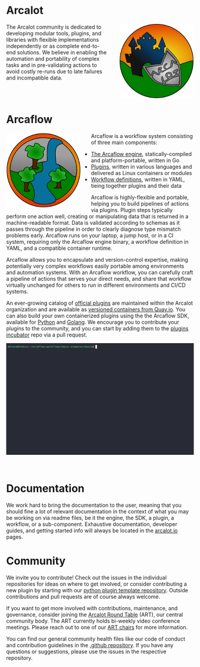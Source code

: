 # Arcalot
<a href="https://arcalot.io"><img align="right" width="200px" style="padding-left: 2em;"
 alt="Arcalot logo showing a shield with the Arcalot inscription on a hill with the 
 silhouette of a castle in the background" 
 src="https://github.com/arcalot/.github/raw/main/branding/arcalot.png"></a>

The Arcalot community is dedicated to developing modular tools, plugins, and libraries
with flexible implementations independently or as complete end-to-end solutions. We
believe in enabling the automation and portability of complex tasks and in
pre-validating actions to avoid costly re-runs due to late failures and incompatible
data.

<br clear="right"/>

# Arcaflow

<a href="https://arcalot.io/arcaflow"><img align="left" width="200px"
style="padding-right: 2em;" alt="Arcaflow logo showing a waterfall and a river with 3
trees symbolizing the various plugins"
src="https://github.com/arcalot/.github/raw/main/branding/arcaflow.png"></a>

Arcaflow is a workflow system consisting of three main components:

* [The Arcaflow engine](https://github.com/arcalot/arcaflow-engine), statically-compiled
and platform-portable, written in Go
* [Plugins](https://github.com/orgs/arcalot/repositories?q=arcaflow-plugin-), written in
various languages and delivered as Linux containers or modules
* [Workflow definitions](https://github.com/arcalot/arcaflow-workflows), written in
YAML, tieing together plugins and their data

Arcaflow is highly-flexible and portable, helping you to build
pipelines of actions via plugins. Plugin steps typically perform one action well, 
creating or manipulating data that is returned in a machine-readable format. Data is
validated according to schemas as it passes through the pipeline in order to clearly
diagnose type mismatch problems early. Arcaflow runs on your laptop, a jump host, or in
a CI system, requiring only the Arcaflow engine binary, a workflow definition in YAML,
and a compatible container runtime.

Arcaflow allows you to encapsulate and version-control expertise, making potentially
very complex workflows easily portable among environments and automation systems. With
an Arcaflow workflow, you can carefully craft a pipeline of actions that serves your
direct needs, and share that workflow virtually unchanged for others to run in different
environments and CI/CD systems.

An ever-growing catalog of
[official plugins](https://github.com/orgs/arcalot/repositories?q=arcaflow-plugin-) are
maintained within the Arcalot organization and are available as
[versioned containers from Quay.io](https://quay.io/organization/arcalot). You can also
build your own containerized plugins using the the Arcaflow SDK, available for
[Python](https://arcalot.io/arcaflow/creating-plugins/python/) and
[Golang](https://github.com/arcalot/arcaflow-plugin-sdk-go). We encourage you to
contribute your plugins to the community, and you can start by adding them to the
[plugins incubator](https://github.com/arcalot/arcaflow-plugins-incubator) repo via a
pull request.

![image](https://raw.githubusercontent.com/arcalot/arcaflow-engine/version-and-flags/arcaflow-basic-demo.gif)

<br clear="left"/>

# Documentation

We work hard to bring the documentation to the user, meaning that you should fine a lot
of relevant documentation in the context of what you may be working on via readme files,
be it the engine, the SDK, a plugin, a workflow, or a sub-component. Exhaustive
documentation, developer guides, and getting started info will always be located in the
[arcalot.io](https://arcalot.io) pages.

# Community

We invite you to contribute! Check out the issues in the individual repositories for
ideas on where to get involved, or consider contributing a new plugin by starting with
our [python plugin template repository](https://github.com/arcalot/arcaflow-plugin-template-python).
Outside contributions and pull requests are of course always welcome.

If you want to get more involved with contributions, maintenance, and governance,
consider joining the
[Arcalot Round Table](https://github.com/arcalot/arcalot-round-table) (ART), our central
community body. The ART currently holds bi-weekly video conference meetings. Please
reach out to one of our
[ART chairs](https://github.com/arcalot/arcalot-round-table/blob/main/ART_MEMBERS.md)
for more information.

You can find our general community health files like our code of conduct and
contribution guidelines in the [.github repository](https://github.com/arcalot/.github).
If you have any questions or suggestions, please use the issues in the respective
repository.